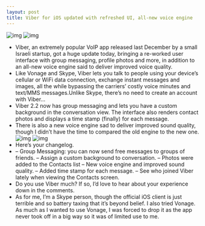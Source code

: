 ```yaml
---
layout: post
title: Viber for iOS updated with refreshed UI, all-new voice engine
---
```

![img](http://media.idownloadblog.com/wp-content/uploads/2012/07/Viber-for-iOS-2.2-iPhone-screenshot-001.jpg)
![img](http://media.idownloadblog.com/wp-content/uploads/2012/07/Viber-for-iOS-2.2-iPhone-screenshot-002.jpg)
* Viber, an extremely popular VoIP app released last December by a small Israeli startup, got a huge update today, bringing a re-worked user interface with group messaging, profile photos and more, in addition to an all-new voice engine said to deliver improved voice quality.
* Like Vonage and Skype, Viber lets you talk to people using your device’s cellular or WiFi data connection, exchange instant messages and images, all the while bypassing the carriers’ costly voice minutes and text/MMS messages.Unlike Skype, there’s no need to create an account with Viber…
* Viber 2.2 now has group messaging and lets you have a custom background in the conversation view. The interface also renders contact photos and displays a time stamp (finally) for each message.
* There is also a new voice engine sad to deliver improved sound quality, though I didn’t have the time to compared the old engine to the new one.
![img](http://media.idownloadblog.com/wp-content/uploads/2012/07/Viber-for-iOS-2.2-iPhone-screenshot-003.jpg)
![img](http://media.idownloadblog.com/wp-content/uploads/2012/07/Viber-for-iOS-2.2-iPhone-screenshot-004.jpg)
* Here’s your changelog.
* – Group Messaging: you can now send free messages to groups of friends. – Assign a custom background to conversation. – Photos were added to the Contacts list – New voice engine and improved sound quality. – Added time stamp for each message. – See who joined Viber lately when viewing the Contacts screen.
* Do you use Viber much? If so, I’d love to hear about your experience down in the comments.
* As for me, I’m a Skype person, though the official iOS client is just terrible and so battery taxing that it’s beyond belief. I also tried Vonage. As much as I wanted to use Vonage, I was forced to drop it as the app never took off in a big way so it was of limited use to me.

